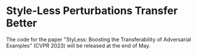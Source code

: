 # Style-Less Perturbations Transfer Better

The code for the paper "StyLess: Boosting the Transferability of Adversarial Examples" (CVPR 2023) will be released at the end of May.
